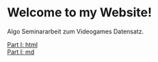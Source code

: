 
# Welcome to my Website!

Algo Seminararbeit zum Videogames Datensatz.

<html>
  <body>    
    <a href="page.html">Part I: html</a> <br> 
    <a href="DatavsDecision_ONot_GLMs.md">Part I: md</a> <br>    
  </body>
 </html>
